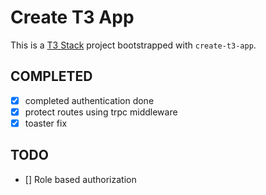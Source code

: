 # Create T3 App

This is a [T3 Stack](https://create.t3.gg/) project bootstrapped with `create-t3-app`.

## COMPLETED

- [x] completed authentication done 
- [x] protect routes using trpc middleware
- [x] toaster fix

## TODO

- [] Role based authorization